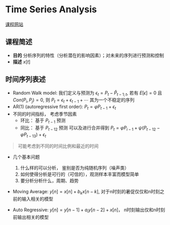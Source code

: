 # Time Series Analysis

[课程网站](https://www.lamda.nju.edu.cn/yehj/timeseries2021/)

## 课程简述

- **目的** 分析序列的特性（分析潜在的影响因素）；对未来的序列进行预测和控制
- **描述** $x[t]$

## 时间序列表述

- Random Walk model: 我们定义与预测为 $\epsilon_t = P_t - \hat P_{t-1;t}$, 若有 $E[\epsilon] = 0$ 且 $Con(P_i, P_j) = 0$, 则 $P_t = \epsilon_t + \epsilon_{t-1}+ \cdots$ 其为一个不稳定的序列
- AR(1) (autoregressive first order): $P_t = \varphi P_{t-1} + \epsilon_t$
- 不同的时间指标， 考虑季节因素
    - 环比： 基于 $P_{t-1}$ 预测
    - 同比： 基于 $P_{t-12}$ 预测
  可以及进行合并得到 $P_t = \varphi P_{i-1} + \psi(P_{t-12} - \varphi P_{t-13}) + \epsilon_t$
> 可能考虑到不同的时间比例和最近的时间

- 几个基本问题
  1. 什么样的可以分析， 鉴别是否为纯随机序列（噪声类）
  2. 如何使得分析是可行的（可信的），观测样本丰富而模型简单
  3. 要分析分析什么，周期、趋势
- Moving Average: $y[n] = x[n] + b_kx[n-k]$, 对于n时刻的暑促仅仅和n时刻之前的输入相关的模型
- Auto Regressive: $y[n] = y[n-1] + a_iy[n-2] + x[n]$， n时刻输出仅和n时刻前输出相关的模型
- ARMA 

- 主要思路
    - 平稳：ARMA
    - 非平稳：差分处理

- 回归和时间序列：
    - 回归假设样本具有独立性
    - 时间序列分析利用数据相关性（惯性）分析预测 (也就是有依赖)

## 统计与时间序列分析

基本是历史部分了

- 时间差分的思想：一阶差分，二阶差分
    - 利用时间差分来去噪
    - Anderson 的差分方法，发展于**序列分解**和**识别平稳序列**

- 由外向内：确定性因素分解
- 由内向外：时域分析方法

##### 确定性因素分解

- 长期趋势 (secular Trends)
- 循环波动 (Cyclical fluctuations) 差分
- 季节性变化 (Seasonal variation) 搞点差分
- 随机波动 (Irregular variation) 通过统计

加法模型： $x_t = T_t+C_t+S_t+I_t$
乘法模型： $x_t = T_t\times C_T\dots$

指数平滑方法：滑动平均 (局部平均)

    - 滑动平均

##### 频率分析方法

- 傅立叶级数方法：无法处理随机因素
- Yule: 很多时间序列变量不是和时间相关，而是和同一序列中的滞后变量相关, AR 模型

    时间是具有惯性的，而不是简单的一个基于时间的函数

    Walker: AR(s)

    Eugen Slusky: MA

    Wold: ARMA, 平稳随机过程的定义

    Cramer 分解定义： 对于不平稳的序列

    George Box: ARIMA (Box-Jenkins) - 单变量、同方差的场

##### 异方差 (ARCH-Autoregressive conditional hetero-scedasticity)

因为在方差齐性的约束下，置信区间较小，不与实际符合

##### 多元时序

多元非平稳序列构建回归模型，会出现**伪回归**现象

## 数学基础

- n 维随机变量 $X = [X_1, X_2, \dots, X_n]^\top$
- 累计分布函数 $F(x_1, \dots, x_n) = P\{X_1 \le x_1, \dots, X_n \le x_n\}$
- 概率密度函数(连续):
    $$f(x_1, \dots, x_n) = \dfrac{\partial^n F(x_1, \dots, x_n)}{\partial x_1, \dots, \partial x_n}$$

    $$F(x_1, \dots, x_n) = \int_{-\infty}^{x_1}\dots\int_{-\infty}^{x_n}f(t_1, \dots, t_n)dt_1\dots dt_n$$
- 概率密度函数(离散)： $f(x_1,\dots, x_n) = P\{X_1=x_1, \dots, X_n=x_n\}$
- 期望: 多元 $E[\bm{X}] = [E[X_1], E[X_2],\dots, E_[X_n]]^\top$
- 矩：
    - n 阶矩： $E[X^n] = \int_{\infty}^{\infty}x^nf_{X}(x)dx$
    - n 阶中心矩： $E[(X - E[x])^n] = \int_{-\infty}^{\infty}(x -  E[X])^nf_{X}(x) dx$, 方差 $V[X]$ 为二阶中心矩
- 协方差：
    $$
        \begin{aligned}
            Cov(aX_1 + bX_2, cX_3 + dX_4) &=  acCov[X_1, X_3]\\ 
            &+ ad Cov[X_1, X_4]\\
            &+ bc Cov[X_2, X_3]\\
            &+ bd Cov[X_2, X_4]
        \end{aligned}
    $$
    

**多维度**

注意**协方差矩阵** $\bm{\Sigma_X} = V[\bm{X}] = E[(\bm{X-\mu})(\bm{X-\mu})^\top]$, 其中 $\bm{\Sigma}\succeq 0$ (通过一些相关系数的性质可得)

有 $\bm{X}\in \mathbb{R}^{p\times n}, \bm{Y}\in \mathbb{R}^{q\times n} $
$$
    \begin{align}
        \bm{\Sigma_{\bm{XY}}} &= C[\bm{X, Y}] \\
         &= E[(\bm{X-\mu})(\bm{Y-\nu})^\top]\\
         &= \begin{bmatrix}
                Cov[X_1, Y_1] & \cdots & Cov[X_1, Y_q]\\
                \vdots & \ddots & \vdots \\
                Cov[X_p, Y_1] & \cdots & Cov[X_p, Y_q]
            \end{bmatrix}
    \end{align}
$$

$$
    \begin{aligned}
       & \quad C[\bm{A(X + U)}, \bm{B(Y+V)}] \\
       &= \bm{A}C[\bm{X, Y}]\bm{B}^\top + \bm{A}C[\bm{X, V}]\bm{B}^\top\\
       & +\bm{A}C[\bm{U, Y}]\bm{B}^\top + \bm{A}C[\bm{U, V}]\bm{B}^\top 
    \end{aligned}
$$

且有 $V[\bm{AX}] = \bm{A}V[\bm{X}]\bm{A}^\top$

??? $E[Y|X]$ 是个 X 的函数

TODO: 
- [ ] 条件期望
- [ ] 方差分离
- [ ] 线性投影